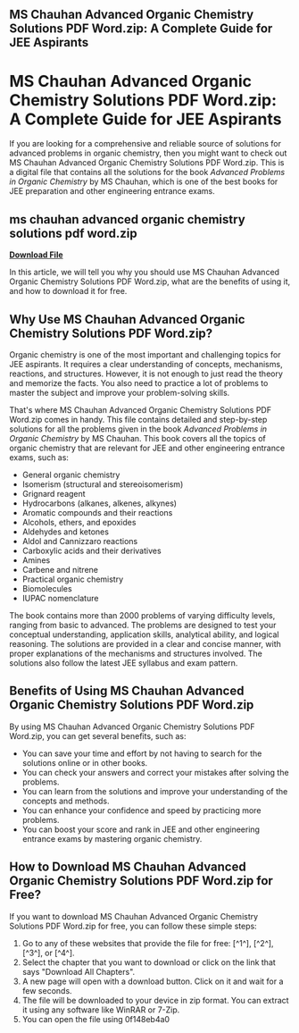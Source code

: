 ## MS Chauhan Advanced Organic Chemistry Solutions PDF Word.zip: A Complete Guide for JEE Aspirants

  
# MS Chauhan Advanced Organic Chemistry Solutions PDF Word.zip: A Complete Guide for JEE Aspirants
  
If you are looking for a comprehensive and reliable source of solutions for advanced problems in organic chemistry, then you might want to check out MS Chauhan Advanced Organic Chemistry Solutions PDF Word.zip. This is a digital file that contains all the solutions for the book *Advanced Problems in Organic Chemistry* by MS Chauhan, which is one of the best books for JEE preparation and other engineering entrance exams.
 
## ms chauhan advanced organic chemistry solutions pdf word.zip


[**Download File**](https://www.google.com/url?q=https%3A%2F%2Fgeags.com%2F2tKFy2&sa=D&sntz=1&usg=AOvVaw0CIKJ7jI0oi2C1H_rxoNVE)

  
In this article, we will tell you why you should use MS Chauhan Advanced Organic Chemistry Solutions PDF Word.zip, what are the benefits of using it, and how to download it for free.
  
## Why Use MS Chauhan Advanced Organic Chemistry Solutions PDF Word.zip?
  
Organic chemistry is one of the most important and challenging topics for JEE aspirants. It requires a clear understanding of concepts, mechanisms, reactions, and structures. However, it is not enough to just read the theory and memorize the facts. You also need to practice a lot of problems to master the subject and improve your problem-solving skills.
  
That's where MS Chauhan Advanced Organic Chemistry Solutions PDF Word.zip comes in handy. This file contains detailed and step-by-step solutions for all the problems given in the book *Advanced Problems in Organic Chemistry* by MS Chauhan. This book covers all the topics of organic chemistry that are relevant for JEE and other engineering entrance exams, such as:
  
- General organic chemistry
- Isomerism (structural and stereoisomerism)
- Grignard reagent
- Hydrocarbons (alkanes, alkenes, alkynes)
- Aromatic compounds and their reactions
- Alcohols, ethers, and epoxides
- Aldehydes and ketones
- Aldol and Cannizzaro reactions
- Carboxylic acids and their derivatives
- Amines
- Carbene and nitrene
- Practical organic chemistry
- Biomolecules
- IUPAC nomenclature

The book contains more than 2000 problems of varying difficulty levels, ranging from basic to advanced. The problems are designed to test your conceptual understanding, application skills, analytical ability, and logical reasoning. The solutions are provided in a clear and concise manner, with proper explanations of the mechanisms and structures involved. The solutions also follow the latest JEE syllabus and exam pattern.
  
## Benefits of Using MS Chauhan Advanced Organic Chemistry Solutions PDF Word.zip
  
By using MS Chauhan Advanced Organic Chemistry Solutions PDF Word.zip, you can get several benefits, such as:

- You can save your time and effort by not having to search for the solutions online or in other books.
- You can check your answers and correct your mistakes after solving the problems.
- You can learn from the solutions and improve your understanding of the concepts and methods.
- You can enhance your confidence and speed by practicing more problems.
- You can boost your score and rank in JEE and other engineering entrance exams by mastering organic chemistry.

## How to Download MS Chauhan Advanced Organic Chemistry Solutions PDF Word.zip for Free?
  
If you want to download MS Chauhan Advanced Organic Chemistry Solutions PDF Word.zip for free, you can follow these simple steps:

1. Go to any of these websites that provide the file for free: [^1^], [^2^], [^3^], or [^4^].
2. Select the chapter that you want to download or click on the link that says "Download All Chapters".
3. A new page will open with a download button. Click on it and wait for a few seconds.
4. The file will be downloaded to your device in zip format. You can extract it using any software like WinRAR or 7-Zip.
5. You can open the file using 0f148eb4a0
